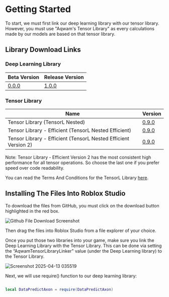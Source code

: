# Getting Started

To start, we must first link our deep learning library with our tensor library. However, you must use "Aqwam's Tensor Library" as every calculations made by our models are based on that tensor library.

## Library Download Links 

### Deep Learning Library

| Beta Version                                                                                            | Release Version                                                                                          |
|---------------------------------------------------------------------------------------------------------|----------------------------------------------------------------------------------------------------------|
| [0.0.0](https://github.com/AqwamCreates/DataPredict-Axon/blob/main/module_scripts/DataPredictAxon.rbxm) |[1.0.0](https://github.com/AqwamCreates/DataPredict-Axon/blob/main/module_scripts/DataPredict%20Axon%20-%20Release%201.0.rbxm)   |

### Tensor Library

| Name                                                                          | Version
|-------------------------------------------------------------------------------|----------------------------------------------------------------------------------------------------------------|
| Tensor Library (TensorL Nested)                                               | [0.9.0](https://github.com/AqwamCreates/TensorL/blob/main/TensorL_Table_Nested.lua)                            |
| Tensor Library - Efficient (TensorL Nested Efficient)                         | [0.9.0](https://github.com/AqwamCreates/TensorL/blob/main/TensorL_Table_Nested_Efficient.lua)                  |
| Tensor Library - Efficient (TensorL Nested Efficient Version 2)               | [0.9.0](https://github.com/AqwamCreates/TensorL/blob/main/TensorL_Table_Nested_Efficient_Version_2.lua)        |

Note: Tensor Library - Efficient Version 2 has the most consistent high performance for all tensor operations. So choose the last one if you prefer speed over code readability.

You can read the Terms And Conditions for the TensorL Library [here](https://github.com/AqwamCreates/TensorL/blob/main/docs/TermsAndConditions.md).

## Installing The Files Into Roblox Studio

To download the files from GitHub, you must click on the download button highlighted in the red box.

![Github File Download Screenshot](https://github.com/AqwamCreates/DataPredict/assets/67371914/b921d568-81b9-4f47-8a96-e0ab0316a4fe)

Then drag the files into Roblox Studio from a file explorer of your choice.

Once you put those two libraries into your game, make sure you link the Deep Learning Library with the Tensor Library. This can be done via setting the “AqwamTensorLibraryLinker” value (under the Deep Learning library) to the Tensor Library.

![Screenshot 2025-04-13 035519](https://github.com/user-attachments/assets/a9e48d14-608f-42bd-9eed-d2e6ea1d8b33)

Next, we will use require() function to our deep learning library:

```lua

local DataPredictAxon = require(DataPredictAxon) 

```
